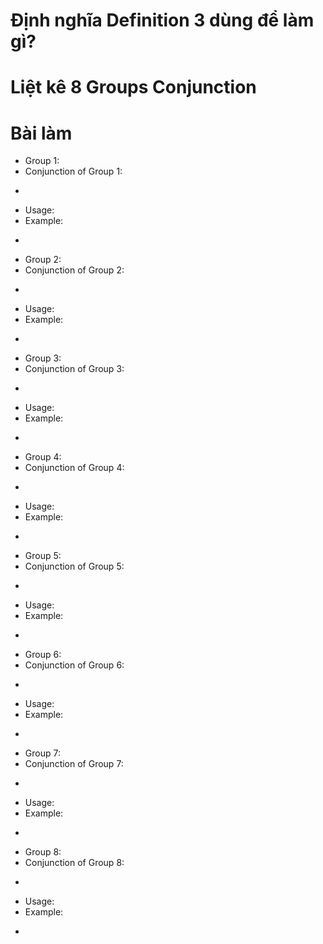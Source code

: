 # Định nghĩa Definition 3 dùng để làm gì?

# Liệt kê 8 Groups Conjunction

# Bài làm
+ Group 1:
+ Conjunction of Group 1:
- 
+ Usage:
+ Example: 
- 

+ Group 2:
+ Conjunction of Group 2:
- 
+ Usage:
+ Example: 
- 

+ Group 3:
+ Conjunction of Group 3:
- 
+ Usage:
+ Example: 
- 

+ Group 4:
+ Conjunction of Group 4:
- 
+ Usage:
+ Example: 
- 

+ Group 5:
+ Conjunction of Group 5:
- 
+ Usage:
+ Example: 
- 

+ Group 6:
+ Conjunction of Group 6:
- 
+ Usage:
+ Example: 
- 

+ Group 7:
+ Conjunction of Group 7:
- 
+ Usage:
+ Example: 
- 

+ Group 8:
+ Conjunction of Group 8:
- 
+ Usage:
+ Example: 
- 


